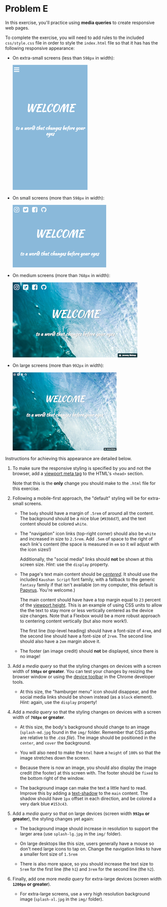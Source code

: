 # Problem E

In this exercise, you'll practice using **media queries** to create responsive web pages.

To complete the exercise, you will need to add rules to the included `css/style.css` file in order to style the `index.html` file so that it has has the following responsive appearance:

- On extra-small screens (less than `598px` in width):

    ![Example of completed exercise on extra-small screen](img/example-xs-preview.png)

- On small screens (more than `598px` in width):

    ![Example of completed exercise on small screen](img/example-sm-preview.png)

- On medium screens (more than `768px` in width):

    ![Example of completed exercise on medium screen](img/example-md-preview.png)

- On large screens (more than `992px` in width):

    ![Example of completed exercise on large screen](img/example-lg-preview.png)

Instructions for achieving this appearance are detailed below.

1. To make sure the responsive styling is specified by you and not the browser, add a [viewport meta tag](https://info343.github.io/responsive-css.html#specifying-viewport) to the HTML's `<head>` section.

    Note that this is the **only** change you should make to the `.html` file for this exercise.

2. Following a mobile-first approach, the "default" styling will be for extra-small screens.

    - The `body` should have a margin of `.5rem` of around all the content. The background should be a nice blue (`#93b8d7`), and the text content should be colored `white`.

    - The "navigation" icon links (top-right corner) should also be `white` and increased in size to `2.5rem`. Add `.5em` of space to the right of each link's content (the space is measured in `em` so it wil adjust with the icon sizes!)

        Additionally, the "social media" links should **not** be shown at this screen size. _Hint_: use the `display` property.
    
    - The page's text main content should be [_centered_](https://developer.mozilla.org/en-US/docs/Web/CSS/text-align). It should use the included `Kaushan Script` font family, with a fallback to the generic `fantasy` family if that isn't available (on my computer, this default is [Papyrus](https://www.fastcodesign.com/3055865/meet-the-man-who-created-papyrus-the-worlds-other-most-hated-font). You're welcome.)

        The main content should have have a top margin equal to `23` percent of the [viewport height](https://developer.mozilla.org/en-US/docs/Web/CSS/length#Viewport-percentage_lengths). This is an example of using CSS units to allow the the text to stay more or less vertically centered as the device size changes. Note that a Flexbox would be a more robust approach to centering content vertically (but also more work!).

        The first line (top-level heading) should have a font-size of `4rem`, and the second line should have a font-size of `2rem`. The second line should also have a `2em` margin above it.

    - The footer (an image credit) should **not** be displayed, since there is no image!

3. Add a _media query_ so that the styling changes on devices with a screen width of **`598px` or greater**. You can test your changes by resizing the browser window or using the [device toolbar](https://developers.google.com/web/tools/chrome-devtools/device-mode/emulate-mobile-viewports) in the Chrome developer tools.

    - At this size, the "hamburger menu" icon should disappear, and the social media links should be shown instead (as a `block` element). _Hint:_ again, use the `display` property!

4. Add a _media query_ so that the styling changes on devices with a screen width of **`768px` or greater**.

    - At this size, the body's background should change to an image (`splash-md.jpg` found in the `img/` folder. Remember that CSS paths are relative to the _.css file_). The image should be positioned in the `center`, and `cover` the background.

    - You will also need to make the `html` have a `height` of `100%` so that the image stretches down the screen.

    - Because there is now an image, you should also display the image credit (the footer) at this screen with. The footer should be `fixed` to the bottom right of the window.

    - The background image can make the text a little hard to read. Improve this by adding a [text-shadow](https://developer.mozilla.org/en-US/docs/Web/CSS/text-shadow) to the `main` content. The shadow should have `1px` offset in each direction, and be colored a very dark blue `#153c43`.

5. Add a _media query_ so that on large devices (screen width **`992px` or greater**), the styling changes yet again:

    - The background image should increase in resolution to support the larger area (use `splash-lg.jpg` in the `img/` folder).

    - On large desktops like this size, users generally have a mouse so don't need large icons to tap on. Change the navigation links to have a smaller font size of `1.5rem`

    - There is also more space, so you should increase the text size to `5rem` for the first line (the `h1`) and `3rem` for the second line (the `h2`).

5. Finally, add one more _media query_ for extra-large devices (screen width **`1200px` or greater**).

    - For extra-large screens, use a very high resolution background image (`splash-xl.jpg` in the `img/` folder).
